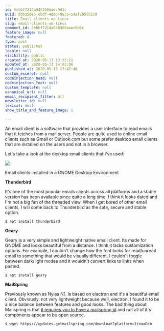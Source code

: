 ```yaml
---
id: 5ebbf7214a948360aaec9d3c
uuid: 8bb358e5-ebdf-4da5-9936-59af7b5085c0
title: Email clients on Linux
slug: email-clients-on-linux
comment_id: 5ebbf7214a948360aaec9d3c
feature_image: null
featured: 0
type: post
status: published
locale: null
visibility: public
created_at: 2020-05-13 13:33:21
updated_at: 2020-05-13 14:02:06
published_at: 2020-05-13 13:47:40
custom_excerpt: null
codeinjection_head: null
codeinjection_foot: null
custom_template: null
canonical_url: null
email_recipient_filter: all
newsletter_id: null
lexical: null
show_title_and_feature_image: 1

---
```


An email client is a software that provides a user interface to read emails that it fetches from a mail server. People are quite used to online email clients such as Gmail or Outlook.com but some prefer desktop email clients that are installed on the users and not in a browser.

Let's take a look at the desktop email clients that i've used:

![](/content/images/2020/05/image.png)

Email clients installed in a GNOME Desktop Environment

**Thunderbird**

It's one of the most popular emails clients across all platforms and a stable version has been available since quite a long time. I think it looks dated and I'm not a big fan of the threaded view. When I get bored of other email clients, I will come back to Thunderbird as the safe, secure and stable option.

    $ apt install thunderbird

**Geary**

Geary is a very simple and lightweight native email client. Its made for GNOME and looks beautiful from a distance. I think it lacks customization options. For example, I couldn't change how the font looks for read/unread email to something that would be visually different. I couldn't toggle between dark/light modes and it wouldn't convert links to links when pasted.

    $ apt install geary

**MailSpring**

Previously known as Nylas N1, is based on electron and it's a beautiful email client. Obviously, not very lightweight because well, electron. I found it to be a nice balance between features and good looks. The bad thing about Mailspring is that [it requires you to have a mailspring id](https://github.com/Foundry376/Mailspring/issues/349) and not all of it's components appear to be open source.

    $ wget https://updates.getmailspring.com/download?platform=linuxDeb